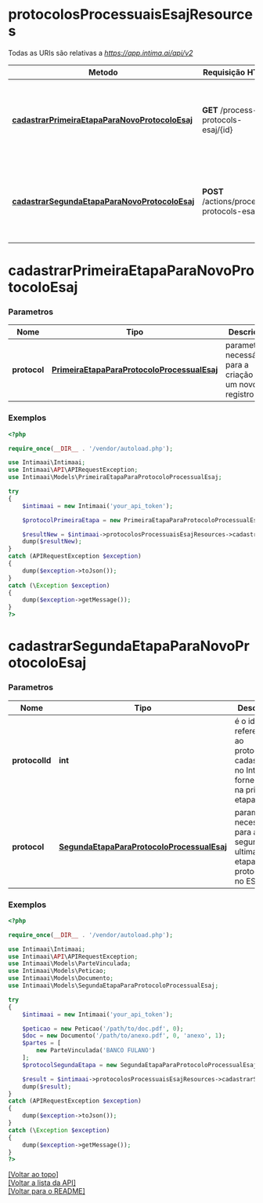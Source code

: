 # **protocolosProcessuaisEsajResources**

Todas as URIs são relativas a *https://app.intima.ai/api/v2*

Metodo | Requisição HTTP | Descrição
------------- | ------------- | -------------
[**cadastrarPrimeiraEtapaParaNovoProtocoloEsaj**](protocolosProcessuaisEsajResources.md#cadastrarPrimeiraEtapaParaNovoProtocoloEsaj) | **GET** /process-protocols-esaj/{id} | Cadastra um novo protocolo, e coleta as informações iniciais para a primeira etapa
[**cadastrarSegundaEtapaParaNovoProtocoloEsaj**](protocolosProcessuaisEsajResources.md#cadastrarSegundaEtapaParaNovoProtocoloEsaj) | **POST** /actions/process-protocols-esaj | Finaliza o protoco. Está é a segunda e ultima etapa do protocolo no ESAJ

# **cadastrarPrimeiraEtapaParaNovoProtocoloEsaj**

### Parametros

Nome | Tipo | Descrição | Notas
------------- | ------------- | ------------- | -------------
**protocol** | [**PrimeiraEtapaParaProtocoloProcessualEsaj**](../models/protocol/PrimeiraEtapaParaProtocoloProcessualEsaj.md) | parametros necessários para a criação de um novo registro | [obrigatório]

### Exemplos
```php
<?php

require_once(__DIR__ . '/vendor/autoload.php');

use Intimaai\Intimaai;
use Intimaai\API\APIRequestException;
use Intimaai\Models\PrimeiraEtapaParaProtocoloProcessualEsaj;

try 
{
    $intimaai = new Intimaai('your_api_token');

    $protocolPrimeiraEtapa = new PrimeiraEtapaParaProtocoloProcessualEsaj('0000000-00.0000.0.00.0000', 1);

    $resultNew = $intimaai->protocolosProcessuaisEsajResources->cadastrarPrimeiraEtapaParaNovoProtocoloEsaj($protocolPrimeiraEtapa);
    dump($resultNew);
}
catch (APIRequestException $exception)
{
    dump($exception->toJson());
}
catch (\Exception $exception)
{
    dump($exception->getMessage());
}
?>
```

# **cadastrarSegundaEtapaParaNovoProtocoloEsaj**

### Parametros

Nome | Tipo | Descrição | Notas
------------- | ------------- | ------------- | -------------
**protocolId** | **int**| é o id referente ao protocolo cadastrado no Intima.ai, fornecido na primeira etapa | [obrigatório]
**protocol** | [**SegundaEtapaParaProtocoloProcessualEsaj**](../models/protocol/SegundaEtapaParaProtocoloProcessualEsaj.md) | parametros necessários para a segunda e ultima etapa do protocolo no ESAJ | [obrigatório]

### Exemplos
```php
<?php

require_once(__DIR__ . '/vendor/autoload.php');

use Intimaai\Intimaai;
use Intimaai\API\APIRequestException;
use Intimaai\Models\ParteVinculada;
use Intimaai\Models\Peticao;
use Intimaai\Models\Documento;
use Intimaai\Models\SegundaEtapaParaProtocoloProcessualEsaj;

try 
{
    $intimaai = new Intimaai('your_api_token');

    $peticao = new Peticao('/path/to/doc.pdf', 0);
    $doc = new Documento('/path/to/anexo.pdf', 0, 'anexo', 1);
    $partes = [
        new ParteVinculada('BANCO FULANO')
    ];
    $protocolSegundaEtapa = new SegundaEtapaParaProtocoloProcessualEsaj(1, 2, $partes, $peticao, [$doc]);

    $result = $intimaai->protocolosProcessuaisEsajResources->cadastrarSegundaEtapaParaNovoProtocoloEsaj(53, $protocolSegundaEtapa);
    dump($result);
}
catch (APIRequestException $exception)
{
    dump($exception->toJson());
}
catch (\Exception $exception)
{
    dump($exception->getMessage());
}
?>
```

[[Voltar ao topo]](#)        
[[Voltar a lista da API]](../../README.md#Documentação-para-os-Endpoints-da-API)    
[[Voltar para o README]](../../README.md#Intima.ai---SDK-PHP)
